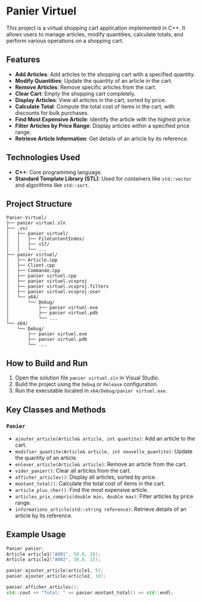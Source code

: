 # Panier Virtuel

This project is a virtual shopping cart application implemented in C++. It allows users to manage articles, modify quantities, calculate totals, and perform various operations on a shopping cart.

## Features

- **Add Articles**: Add articles to the shopping cart with a specified quantity.
- **Modify Quantities**: Update the quantity of an article in the cart.
- **Remove Articles**: Remove specific articles from the cart.
- **Clear Cart**: Empty the shopping cart completely.
- **Display Articles**: View all articles in the cart, sorted by price.
- **Calculate Total**: Compute the total cost of items in the cart, with discounts for bulk purchases.
- **Find Most Expensive Article**: Identify the article with the highest price.
- **Filter Articles by Price Range**: Display articles within a specified price range.
- **Retrieve Article Information**: Get details of an article by its reference.

## Technologies Used

- **C++**: Core programming language.
- **Standard Template Library (STL)**: Used for containers like `std::vector` and algorithms like `std::sort`.

## Project Structure

```
Panier-Virtuel/
├── panier virtuel.sln
├── .vs/
│   ├── panier virtuel/
│   │   ├── FileContentIndex/
│   │   ├── v17/
│   │   └── ...
├── panier virtuel/
│   ├── Article.cpp
│   ├── Client.cpp
│   ├── Commande.cpp
│   ├── panier virtuel.cpp
│   ├── panier virtuel.vcxproj
│   ├── panier virtuel.vcxproj.filters
│   ├── panier virtuel.vcxproj.user
│   └── x64/
│       └── Debug/
│           ├── panier virtuel.exe
│           ├── panier virtuel.pdb
│           └── ...
└── x64/
    └── Debug/
        ├── panier virtuel.exe
        ├── panier virtuel.pdb
        └── ...
```

## How to Build and Run

1. Open the solution file `panier virtuel.sln` in Visual Studio.
2. Build the project using the `Debug` or `Release` configuration.
3. Run the executable located in `x64/Debug/panier virtuel.exe`.

## Key Classes and Methods

### `Panier`
- `ajouter_article(Article& article, int quantite)`: Add an article to the cart.
- `modifier_quantite(Article& article, int nouvelle_quantite)`: Update the quantity of an article.
- `enlever_article(Article& article)`: Remove an article from the cart.
- `vider_panier()`: Clear all articles from the cart.
- `afficher_articles()`: Display all articles, sorted by price.
- `montant_total()`: Calculate the total cost of items in the cart.
- `article_plus_cher()`: Find the most expensive article.
- `articles_prix_compris(double min, double max)`: Filter articles by price range.
- `informations_article(std::string reference)`: Retrieve details of an article by its reference.

## Example Usage

```cpp
Panier panier;
Article article1("A001", 50.0, 20);
Article article2("A002", 30.0, 15);

panier.ajouter_article(article1, 5);
panier.ajouter_article(article2, 10);

panier.afficher_articles();
std::cout << "Total: " << panier.montant_total() << std::endl;
```
